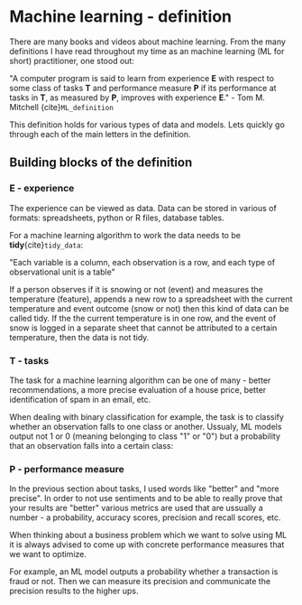 # Machine learning - definition

There are many books and videos about machine learning. From the many definitions I have read throughout my time as an machine learning (ML for short) practitioner, one stood out: 

"A computer program is said to learn from experience **E** with respect to some class of tasks **T** and performance measure **P** if its performance at tasks in **T**, as measured by **P**, improves with experience **E**." - Tom M. Mitchell {cite}`ML_definition` 

This definition holds for various types of data and models. Lets quickly go through each of the main letters in the definition.

## Building blocks of the definition 

### E - experience 

The experience can be viewed as data. Data can be stored in various of formats: spreadsheets, python or R files, database tables. 

For a machine learning algorithm to work the data needs to be **tidy**{cite}`tidy_data`: 

"Each variable is a column, each observation is a row, and each type of observational unit is a table" 

If a person observes if it is snowing or not (event) and measures the temperature (feature), appends a new row to a spreadsheet with the current temperature and event outcome (snow or not) then this kind of data can be called tidy. If the the current temperature is in one row, and the event of snow is logged in a separate sheet that cannot be attributed to a certain temperature, then the data is not tidy. 

### T - tasks 

The task for a machine learning algorithm can be one of many - better recommendations, a more precise evaluation of a house price, better identification of spam in an email, etc. 

When dealing with binary classification for example, the task is to classify whether an observation falls to one class or another. Ussualy, ML models output not 1 or 0 (meaning belonging to class "1" or "0") but a probability that an observation falls into a certain class: 

### P - performance measure 

In the previous section about tasks, I used words like "better" and "more precise". In order to not use sentiments and to be able to really prove that your results are "better" various metrics are used that are ussually a number - a probability, accuracy scores, precision and recall scores, etc. 

When thinking about a business problem which we want to solve using ML it is always advised to come up with concrete performance measures that we want to optimize. 

For example, an ML model outputs a probability whether a transaction is fraud or not. Then we can measure its precision and communicate the precision results to the higher ups. 